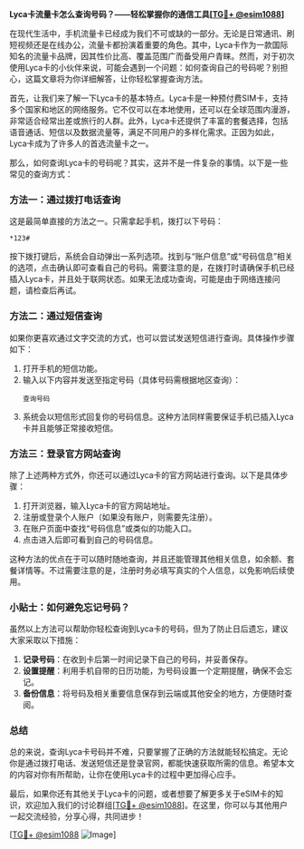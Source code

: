 **Lyca卡流量卡怎么查询号码？——轻松掌握你的通信工具[[TG💪+ @esim1088](https://t.me/s/esim1088)]**

在现代生活中，手机流量卡已经成为我们不可或缺的一部分。无论是日常通讯、刷短视频还是在线办公，流量卡都扮演着重要的角色。其中，Lyca卡作为一款国际知名的流量卡品牌，因其性价比高、覆盖范围广而备受用户青睐。然而，对于初次使用Lyca卡的小伙伴来说，可能会遇到一个问题：如何查询自己的号码呢？别担心，这篇文章将为你详细解答，让你轻松掌握查询方法。

首先，让我们来了解一下Lyca卡的基本特点。Lyca卡是一种预付费SIM卡，支持多个国家和地区的网络服务。它不仅可以在本地使用，还可以在全球范围内漫游，非常适合经常出差或旅行的人群。此外，Lyca卡还提供了丰富的套餐选择，包括语音通话、短信以及数据流量等，满足不同用户的多样化需求。正因为如此，Lyca卡成为了许多人的首选流量卡之一。

那么，如何查询Lyca卡的号码呢？其实，这并不是一件复杂的事情。以下是一些常见的查询方式：

### 方法一：通过拨打电话查询

这是最简单直接的方法之一。只需拿起手机，拨打以下号码：

```
*123#
```

按下拨打键后，系统会自动弹出一系列选项。找到与“账户信息”或“号码信息”相关的选项，点击确认即可查看自己的号码。需要注意的是，在拨打时请确保手机已经插入Lyca卡，并且处于联网状态。如果无法成功查询，可能是由于网络连接问题，请检查后再试。

### 方法二：通过短信查询

如果你更喜欢通过文字交流的方式，也可以尝试发送短信进行查询。具体操作步骤如下：

1. 打开手机的短信功能。
2. 输入以下内容并发送至指定号码（具体号码需根据地区查询）：
   ```
   查询号码
   ```
3. 系统会以短信形式回复你的号码信息。这种方法同样需要保证手机已插入Lyca卡并且能够正常接收短信。

### 方法三：登录官方网站查询

除了上述两种方式外，你还可以通过Lyca卡的官方网站进行查询。以下是具体步骤：

1. 打开浏览器，输入Lyca卡的官方网站地址。
2. 注册或登录个人账户（如果没有账户，则需要先注册）。
3. 在账户页面中查找“号码信息”或类似的功能入口。
4. 点击进入后即可看到自己的号码信息。

这种方法的优点在于可以随时随地查询，并且还能管理其他相关信息，如余额、套餐详情等。不过需要注意的是，注册时务必填写真实的个人信息，以免影响后续使用。

### 小贴士：如何避免忘记号码？

虽然以上方法可以帮助你轻松查询到Lyca卡的号码，但为了防止日后遗忘，建议大家采取以下措施：

1. **记录号码**：在收到卡后第一时间记录下自己的号码，并妥善保存。
2. **设置提醒**：利用手机自带的日历功能，为号码设置一个定期提醒，确保不会忘记。
3. **备份信息**：将号码及相关重要信息保存到云端或其他安全的地方，方便随时查阅。

### 总结

总的来说，查询Lyca卡号码并不难，只要掌握了正确的方法就能轻松搞定。无论你是通过拨打电话、发送短信还是登录官网，都能快速获取所需的信息。希望本文的内容对你有所帮助，让你在使用Lyca卡的过程中更加得心应手。

最后，如果你还有其他关于Lyca卡的问题，或者想要了解更多关于eSIM卡的知识，欢迎加入我们的讨论群组[[TG💪+ @esim1088](https://t.me/s/esim1088)]。在这里，你可以与其他用户一起交流经验，分享心得，共同进步！

[[TG💪+ @esim1088](https://t.me/s/esim1088) ![Image](https://i.postimg.cc/4NQfJmqS/Snipaste-2025-05-13-00-14-12.png)]
